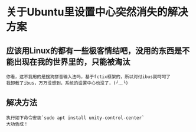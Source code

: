 # 关于Ubuntu里设置中心突然消失的解决方案

## 应该用Linux的都有一些极客情结吧，没用的东西是不能出现在我的世界里的，只能被淘汰

    你看，这不我用的是搜狗拼音输入法吗，基于fctix框架的，所以对付ibus就呵呵了
    我卸载了ibus，万万没想到，系统的设置中心也没了，(╯﹏╰)

## 解决方法

    执行如下命令安装`sudo apt install unity-control-center`
    大功告成！